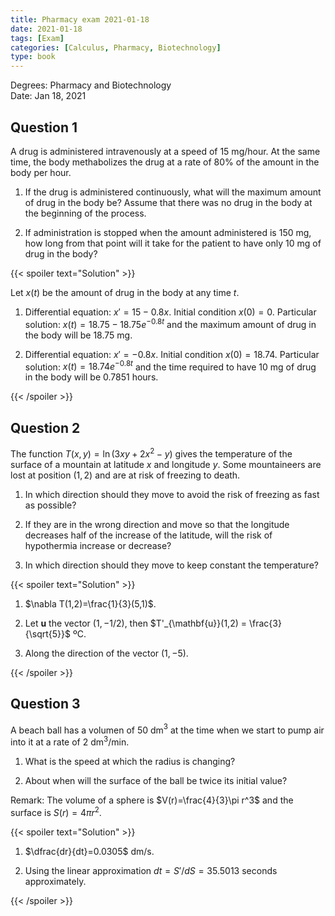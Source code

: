 ```yaml
---
title: Pharmacy exam 2021-01-18
date: 2021-01-18
tags: [Exam]
categories: [Calculus, Pharmacy, Biotechnology]
type: book
---
```


Degrees: Pharmacy and Biotechnology  
Date: Jan 18, 2021

## Question 1

A drug is administered intravenously at a speed of 15 mg/hour. At the same time, the body methabolizes the drug at a rate of 80% of the amount in the body per hour.

1. If the drug is administered continuously, what will the maximum amount of drug in the body be? Assume that there was no drug in the body at the beginning of the process.

2. If administration is stopped when the amount administered is 150 mg, how long from that point will it take for the patient to have only 10 mg of drug in the body?

{{< spoiler text="Solution" >}} 

Let $x(t)$ be the amount of drug in the body at any time $t$.

1. Differential equation: $x'=15-0.8x$. Initial condition $x(0)=0$. Particular solution: $x(t)=18.75-18.75e^{-0.8t}$ and the maximum amount of drug in the body will be 18.75 mg.

2. Differential equation: $x'=-0.8x$. Initial condition $x(0)=18.74$. Particular solution: $x(t)=18.74e^{-0.8t}$ and the time required to have 10 mg of drug in the body will be $0.7851$ hours.

{{< /spoiler >}}

## Question 2

The function $T(x,y)=\ln(3xy+2x^2-y)$ gives the temperature of the surface of a mountain at latitude $x$ and longitude $y$. Some mountaineers are lost at position $(1,2)$ and are at risk of freezing to death.

1. In which direction should they move to avoid the risk of freezing as fast as possible?

2. If they are in the wrong direction and move so that the longitude decreases half of the increase of the latitude, will the risk of hypothermia increase or decrease?

3. In which direction should they move to keep constant the temperature?

{{< spoiler text="Solution" >}}

1. $\nabla T(1,2)=\frac{1}{3}(5,1)$.

2. Let $\mathbf{u}$ the vector $(1,-1/2)$, then $T'_{\mathbf{u}}(1,2) = \frac{3}{\sqrt{5}}$ ºC.

3. Along the direction of the vector $(1,-5)$.

{{< /spoiler >}}


## Question 3

A beach ball has a volumen of 50 dm$^3$ at the time when we start to pump air into it at a rate of 2 dm$^3$/min.

1. What is the speed at which the radius is changing?

2. About when will the surface of the ball be twice its initial value?

Remark: The volume of a sphere is $V(r)=\frac{4}{3}\pi r^3$ and the surface is $S(r)=4\pi r^2$.

{{< spoiler text="Solution" >}}

1. $\dfrac{dr}{dt}=0.0305$ dm/s.

2. Using the linear approximation $dt = S'/dS=35.5013$ seconds approximately. 

{{< /spoiler >}}
